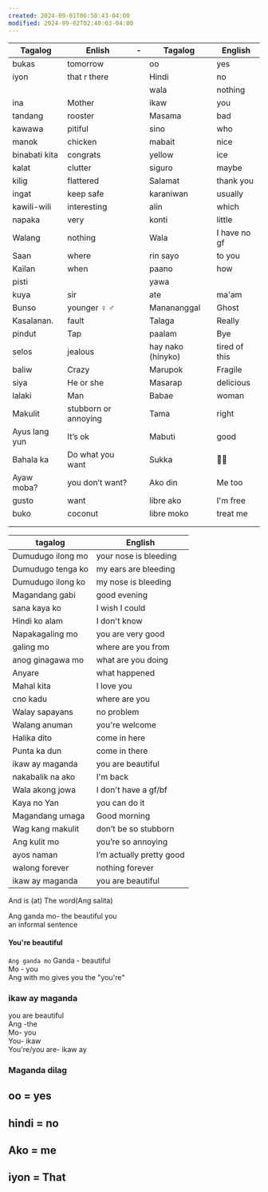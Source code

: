 ```yaml
---
created: 2024-09-01T06:58:43-04:00
modified: 2024-09-02T02:40:03-04:00
---
```


| Tagalog       | Enlish               | -   | Tagalog           | English       |
| ------------- | -------------------- | --- | ----------------- | ------------- |
| bukas         | tomorrow             |     | oo                | yes           |
| iyon          | that r there         |     | Hindi             | no            |
|               |                      |     | wala              | nothing       |
| ina           | Mother               |     | ikaw              | you           |
| tandang       | rooster              |     | Masama            | bad           |
| kawawa        | pitiful              |     | sino              | who           |
| manok         | chicken              |     | mabait            | nice          |
| binabati kita | congrats             |     | yellow            | ice           |
| kalat         | clutter              |     | siguro            | maybe         |
| kilig         | flattered            |     | Salamat           | thank you     |
| ingat         | keep safe            |     | karaniwan         | usually       |
| kawili-wili   | interesting          |     | alin              | which         |
| napaka        | very                 |     | konti             | little        |
| Walang        | nothing              |     | Wala              | I have no gf  |
| Saan          | where                |     | rin sayo          | to you        |
| Kailan        | when                 |     | paano             | how           |
| pisti         |                      |     | yawa              |               |
| kuya          | sir                  |     | ate               | ma'am         |
| Bunso         | younger ♀ ♂        |     | Manananggal       | Ghost         |
| Kasalanan.    | fault                |     | Talaga            | Really        |
| pindut        | Tap                  |     | paalam            | Bye           |
| selos         | jealous              |     | hay nako (hinyko) | tired of this |
| baliw         | Crazy                |     | Marupok           | Fragile       |
| siya          | He or she            |     | Masarap           | delicious     |
| lalaki        | Man                  |     | Babae             | woman         |
| Makulit       | stubborn or annoying |     | Tama              | right         |
| Ayus lang yun | It’s ok              |     | Mabuti            | good          |
| Bahala ka     | Do what you want     |     | Sukka             | 🤮🤮          |
| Ayaw moba?    | you don’t want?      |     | Ako din           | Me too        |
| gusto         | want                 |     | libre ako         | I'm free      |
| buko          | coconut              |     | libre moko        | treat me      |
|               |                      |     |                   |               |
|               |                      |     |                   |               |

| tagalog           | English                  |
| ----------------- | ------------------------ |
| Dumudugo ilong mo | your nose is bleeding    |
| Dumudugo tenga ko | my ears are bleeding     |
| Dumudugo ilong ko | my nose is bleeding      |
| Magandang gabi    | good evening             |
| sana kaya ko      | I wish I could           |
| Hindi ko alam     | I don't know             |
| Napakagaling mo   | you are very good        |
| galing mo         | where are you from       |
| anog ginagawa mo  | what are you doing       |
| Anyare            | what happened            |
| Mahal kita        | I love you               |
| cno kadu          | where are you            |
| Walay sapayans    | no problem               |
| Walang anuman     | you're welcome           |
| Halika dito       | come in here             |
| Punta ka dun      | come in there            |
| ikaw ay maganda   | you are beautiful        |
| nakabalik na ako  | I'm back                 |
| Wala akong jowa   | I don't have a gf/bf     |
| Kaya no Yan       | you can do it            |
| Magandang umaga   | Good morning             |
| Wag kang makulit  | don’t be so stubborn     |
| Ang kulit mo      | you’re so annoying       |
| ayos naman        | I’m actually pretty good |
| walong forever    | nothing forever          |
| ikaw ay maganda   | you are beautiful        |

And is (at)
The word(Ang salita)

Ang ganda mo- the beautiful you  
an informal sentence

#### You're beautiful

`Ang ganda mo`
Ganda - beautiful  
Mo - you  
Ang with mo gives you the "you're"

### ikaw ay maganda

you are beautiful  
Ang -the  
Mo- you  
You- ikaw  
You're/you are- ikaw ay

### Maganda dilag

## oo = yes

## hindi = no

## Ako = me

## iyon = That
